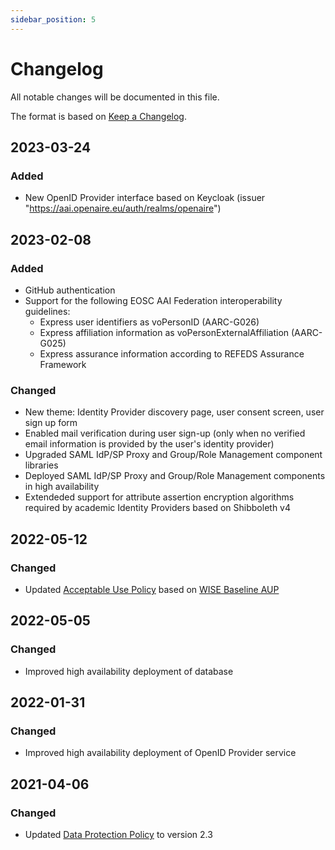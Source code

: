 ```yaml
---
sidebar_position: 5
---
```


# Changelog

All notable changes will be documented in this file.

The format is based on [Keep a Changelog](https://keepachangelog.com/en/1.0.0/).

## 2023-03-24

### Added

- New OpenID Provider interface based on Keycloak (issuer "https://aai.openaire.eu/auth/realms/openaire")

## 2023-02-08

### Added

- GitHub authentication
- Support for the following EOSC AAI Federation interoperability guidelines:
  - Express user identifiers as voPersonID (AARC-G026)
  - Express affiliation information as voPersonExternalAffiliation (AARC-G025)
  - Express assurance information according to REFEDS Assurance Framework

### Changed

- New theme: Identity Provider discovery page, user consent screen, user sign up form
- Enabled mail verification during user sign-up (only when no verified email information is provided by the user's identity provider)
- Upgraded SAML IdP/SP Proxy and Group/Role Management component libraries
- Deployed SAML IdP/SP Proxy and Group/Role Management components in high availability
- Extendeded support for attribute assertion encryption algorithms required by academic Identity Providers based on Shibboleth v4

## 2022-05-12

### Changed

- Updated [Acceptable Use Policy](https://www.openaire.eu/infrastructure-acceptable-use-policy)
based on [WISE Baseline AUP](https://wise-community.org/wise-baseline-aup/)

## 2022-05-05

### Changed

- Improved high availability deployment of database 

## 2022-01-31

### Changed

- Improved high availability deployment of OpenID Provider service 

## 2021-04-06

### Changed

- Updated [Data Protection Policy](https://www.openaire.eu/privacy-policy) to
version 2.3
